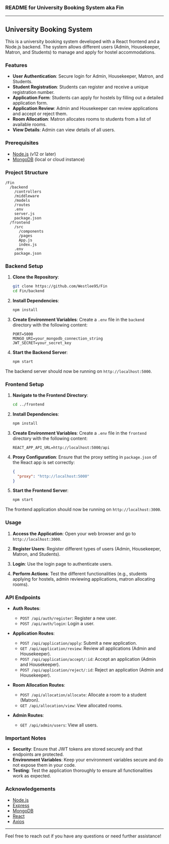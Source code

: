 ### README for University Booking System aka Fin

---

## University Booking System

This is a university booking system developed with a React frontend and a Node.js backend. The system allows different users (Admin, Housekeeper, Matron, and Students) to manage and apply for hostel accommodations.

### Features

- **User Authentication**: Secure login for Admin, Housekeeper, Matron, and Students.
- **Student Registration**: Students can register and receive a unique registration number.
- **Application Form**: Students can apply for hostels by filling out a detailed application form.
- **Application Review**: Admin and Housekeeper can review applications and accept or reject them.
- **Room Allocation**: Matron allocates rooms to students from a list of available rooms.
- **View Details**: Admin can view details of all users.

### Prerequisites

- [Node.js](https://nodejs.org/) (v12 or later)
- [MongoDB](https://www.mongodb.com/) (local or cloud instance)

### Project Structure

```
/Fin
  /backend
    /controllers
    /middleware
    /models
    /routes
    .env
    server.js
    package.json
  /frontend
    /src
      /components
      /pages
      App.js
      index.js
    .env
    package.json
```

### Backend Setup

1. **Clone the Repository**:
   ```bash
   git clone https://github.com/Westlee95/Fin
   cd Fin/backend
   ```

2. **Install Dependencies**:
   ```bash
   npm install
   ```

3. **Create Environment Variables**:
   Create a `.env` file in the `backend` directory with the following content:
   ```env
   PORT=5000
   MONGO_URI=your_mongodb_connection_string
   JWT_SECRET=your_secret_key
   ```

4. **Start the Backend Server**:
   ```bash
   npm start
   ```

The backend server should now be running on `http://localhost:5000`.

### Frontend Setup

1. **Navigate to the Frontend Directory**:
   ```bash
   cd ../frontend
   ```

2. **Install Dependencies**:
   ```bash
   npm install
   ```

3. **Create Environment Variables**:
   Create a `.env` file in the `frontend` directory with the following content:
   ```env
   REACT_APP_API_URL=http://localhost:5000/api
   ```

4. **Proxy Configuration**:
   Ensure that the proxy setting in `package.json` of the React app is set correctly:
   ```json
   {
     "proxy": "http://localhost:5000"
   }
   ```

5. **Start the Frontend Server**:
   ```bash
   npm start
   ```

The frontend application should now be running on `http://localhost:3000`.

### Usage

1. **Access the Application**: Open your web browser and go to `http://localhost:3000`.

2. **Register Users**: Register different types of users (Admin, Housekeeper, Matron, and Students).

3. **Login**: Use the login page to authenticate users.

4. **Perform Actions**: Test the different functionalities (e.g., students applying for hostels, admin reviewing applications, matron allocating rooms).

### API Endpoints

- **Auth Routes**:
  - `POST /api/auth/register`: Register a new user.
  - `POST /api/auth/login`: Login a user.

- **Application Routes**:
  - `POST /api/application/apply`: Submit a new application.
  - `GET /api/application/review`: Review all applications (Admin and Housekeeper).
  - `POST /api/application/accept/:id`: Accept an application (Admin and Housekeeper).
  - `POST /api/application/reject/:id`: Reject an application (Admin and Housekeeper).

- **Room Allocation Routes**:
  - `POST /api/allocation/allocate`: Allocate a room to a student (Matron).
  - `GET /api/allocation/view`: View allocated rooms.

- **Admin Routes**:
  - `GET /api/admin/users`: View all users.

### Important Notes

- **Security**: Ensure that JWT tokens are stored securely and that endpoints are protected.
- **Environment Variables**: Keep your environment variables secure and do not expose them in your code.
- **Testing**: Test the application thoroughly to ensure all functionalities work as expected.

### Acknowledgements

- [Node.js](https://nodejs.org/)
- [Express](https://expressjs.com/)
- [MongoDB](https://www.mongodb.com/)
- [React](https://reactjs.org/)
- [Axios](https://axios-http.com/)

---

Feel free to reach out if you have any questions or need further assistance!